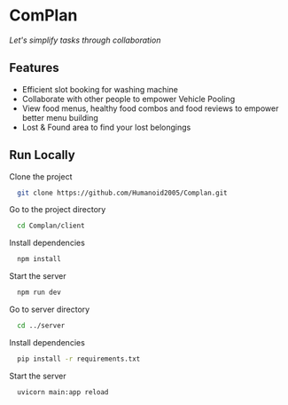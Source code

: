 
# ComPlan

*Let's simplify tasks through collaboration*

## Features

- Efficient slot booking for washing machine
- Collaborate with other people to empower Vehicle Pooling
- View food menus, healthy food combos and food reviews to empower better menu building
- Lost & Found area to find your lost belongings


## Run Locally

Clone the project

```bash
  git clone https://github.com/Humanoid2005/Complan.git
```

Go to the project directory

```bash
  cd Complan/client
```

Install dependencies

```bash
  npm install
```

Start the server

```bash
  npm run dev
```

Go to server directory

```bash
  cd ../server
```

Install dependencies

```bash
  pip install -r requirements.txt
```

Start the server

```bash
  uvicorn main:app reload
```


